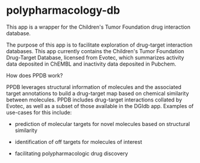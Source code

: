 # polypharmacology-db
This app is a wrapper for the Children's Tumor Foundation drug interaction database. 

The purpose of this app is to facilitate exploration of drug-target interaction databases. This app currently contains the Children's Tumor Foundation Drug-Target Database, licensed from Evotec, which summarizes activity data deposited in ChEMBL and inactivity data deposited in Pubchem.


How does PPDB work?

PPDB leverages structural information of molecules and the associated target annotations to build a drug-target map based on chemical similarity between molecules. PPDB includes drug-target interactions collated by Evotec, as well as a subset of those available in the DGIdb app. Examples of use-cases for this include:

- prediction of molecular targets for novel molecules based on structural similarity

- identification of off targets for molecules of interest

- facilitating polypharmacologic drug discovery
